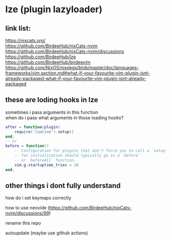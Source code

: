 # lze (plugin lazyloader)

## link list:
https://nixcats.org/  
https://github.com/BirdeeHub/nixCats-nvim  
https://github.com/BirdeeHub/nixCats-nvim/discussions  
https://github.com/BirdeeHub/lze  
https://github.com/BirdeeHub/birdeevim  
https://github.com/NixOS/nixpkgs/blob/master/doc/languages-frameworks/vim.section.md#what-if-your-favourite-vim-plugin-isnt-already-packaged-what-if-your-favourite-vim-plugin-isnt-already-packaged  

## these are loding hooks in lze
sometimes i pass arguments in this function  
when do i pass what arguments in those loading hooks?
```lua
after = function(plugin)
    require('lualine').setup()
end,
-- or
before = function()
    -- Configuration for plugins that don't force you to call a `setup` function
    -- for initialization should typically go in a `before`
    -- or `beforeAll` function.
    vim.g.startuptime_tries = 10
end,
```
## other things i dont fully understand
how do i set keymaps correctly

how to use neovide (https://github.com/BirdeeHub/nixCats-nvim/discussions/99)

rename this repo

autoupdate (maybe use github actions)
